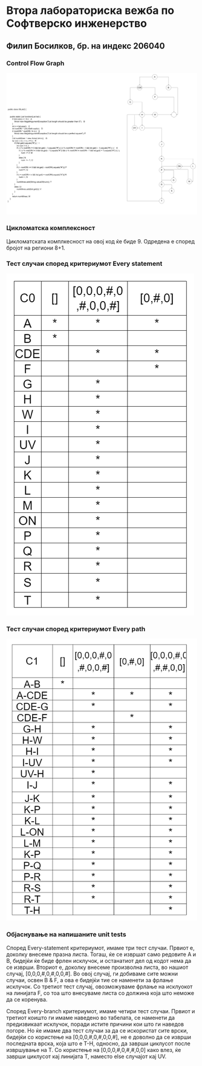 # Втора лабораториска вежба по Софтверско инженерство
## Филип Босилков, бр. на индекс 206040

### Control Flow Graph

<img src="/CFG.png" alt="CFG"/>

### Цикломатска комплексност

Цикломатската комплкесност на овој код ќе биде 9. Одредена е според бројот на региони 8+1.

### Тест случаи според критериумот Every statement

<img src="/everystatement.png" alt="Every statement"/>

### Тест случаи според критериумот Every path

<img src="/everybranch.png " alt="Every Branch"/>

### Објаснување на напишаните unit tests

Според Every-statement критериумот, имаме три тест случаи. 
Првиот е, доколку внесеме празна листа. Тогаш, ќе се извршат само редовите А и В, бидејќи ќе биде фрлен исклучок, и останатиот дел од кодот нема да се изврши.
Вториот е, доколку внесеме произволна листа, во нашиот случај, [0,0,0,#,0,#,0,0,#]. Во овој случај, ги добиваме сите можни случаи, освен B & F,
а ова е бидејќи тие се наменети за фрлање исклучок. 
Со третиот тест случај, овозможуваме фрлање на исклуокот на линијата F, со тоа што внесуваме листа со должина која што неможе да се коренува.

Според Every-branch критериумот, имаме четири тест случаи. Првиот и третиот коишто ги имаме наведено во табелата, се наменети да предизвикаат исклучок, поради
истите причини кои што ги наведов погоре. Но ќе имаме два тест случаи за да се искористат сите врски, бидејќи со користење на [0,0,0,#,0,#,0,0,#], не е доволно
да се изврши последната врска, која што е T-H, односно, да заврши циклусот после извршување на Т. Со користење на [0,0,0,#,0,#,#,0,0] како влез, ќе заврши циклусот кај линијата Т, наместо else случајот кај UV.

